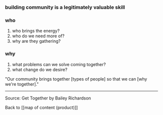 ### building community is a legitimately valuable skill

### who
1. who brings the energy? 
2. who do we need more of?
3. why are they gathering?

### why
1. what problems can we solve coming together?
2. what change do we desire?

"Our community brings together [types of people] so that we can [why we're together]."

---

Source: Get Together by Bailey Richardson

Back to [[map of content (product)]]



